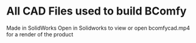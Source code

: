 # All CAD Files used to build BComfy

Made in SolidWorks
Open in Solidworks to view or open bcomfycad.mp4 for a render of the product
